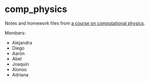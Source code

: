 # comp_physics

Notes and homework files from [a course on computational physics](http://www-personal.umich.edu/~mejn/courses/2014/phys411/index.html#syllabus).

Members:
- Alejandra
- Diego
- Aarón
- Abel
- Joaquín
- Alonso
- Adriana
